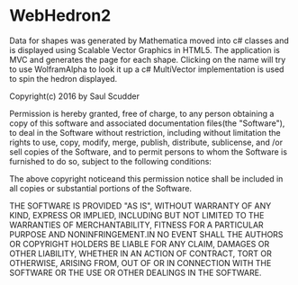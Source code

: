 # WebHedron2
Data for shapes was generated by Mathematica moved into c# classes and is displayed using Scalable Vector Graphics in HTML5. 
The application is MVC and generates the page for each shape. 
Clicking on the name will try to use WolframAlpha to look it up
a c# MultiVector implementation is used to spin the hedron displayed.

Copyright(c) 2016 by Saul Scudder

Permission is hereby granted, free of charge, to any person obtaining a copy of this software and associated documentation files(the "Software"), to deal in the Software without restriction, including without limitation the rights to use, copy, modify, merge, publish, distribute, sublicense, and /or sell copies of the Software, and to permit persons to whom the Software is furnished to do so, subject to the following conditions:

The above copyright noticeand this permission notice shall be included in all copies or substantial portions of the Software.

THE SOFTWARE IS PROVIDED "AS IS", WITHOUT WARRANTY OF ANY KIND, EXPRESS OR IMPLIED, INCLUDING BUT NOT LIMITED TO THE WARRANTIES OF MERCHANTABILITY, FITNESS FOR A PARTICULAR PURPOSE AND NONINFRINGEMENT.IN NO EVENT SHALL THE AUTHORS OR COPYRIGHT HOLDERS BE LIABLE FOR ANY CLAIM, DAMAGES OR OTHER LIABILITY, WHETHER IN AN ACTION OF CONTRACT, TORT OR OTHERWISE, ARISING FROM, OUT OF OR IN CONNECTION WITH THE SOFTWARE OR THE USE OR OTHER DEALINGS IN THE SOFTWARE.

